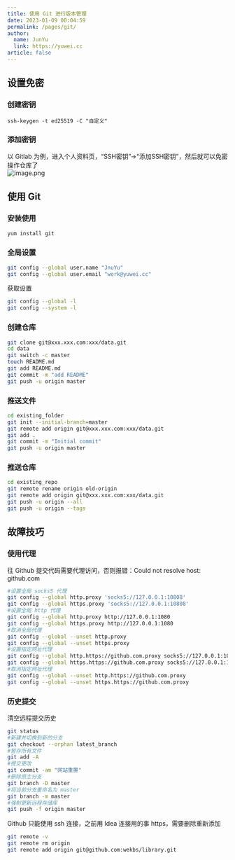 ```yaml
---
title: 使用 Git 进行版本管理
date: 2023-01-09 00:04:59
permalink: /pages/git/
author: 
  name: JunYu
  link: https://yuwei.cc
article: false
---
```

## 设置免密
### 创建密钥
```basic
ssh-keygen -t ed25519 -C "自定义"
```
### 添加密钥
以 Gitlab 为例，进入个人资料页，“SSH密钥”->“添加SSH密钥”，然后就可以免密操作仓库了  
![image.png](https://f.pz.al/pzal/2023/01/13/8d494776b40b6.png)
## 使用 Git
### 安装使用
```bash
yum install git
```
### 全局设置
```bash
git config --global user.name "JnuYu"
git config --global user.email "work@yuwei.cc"
```
获取设置
```bash
git config --global -l
git config --system -l
```
### 创建仓库
```bash
git clone git@xxx.xxx.com:xxx/data.git
cd data
git switch -c master
touch README.md
git add README.md
git commit -m "add README"
git push -u origin master
```
### 推送文件
```bash
cd existing_folder
git init --initial-branch=master
git remote add origin git@xxx.xxx.com:xxx/data.git
git add .
git commit -m "Initial commit"
git push -u origin master
```
### 推送仓库
```bash
cd existing_repo
git remote rename origin old-origin
git remote add origin git@xxx.xxx.com:xxx/data.git
git push -u origin --all
git push -u origin --tags
```
## 故障技巧
### 使用代理
往 Github 提交代码需要代理访问，否则报错：Could not resolve host: github.com
```bash
#设置全局 socks5 代理
git config --global http.proxy 'socks5://127.0.0.1:10808'
git config --global https.proxy 'socks5://127.0.0.1:10808'
#设置全局 http 代理
git config --global http.proxy http://127.0.0.1:1080
git config --global https.proxy http://127.0.0.1:1080
#取消全局代理
git config --global --unset http.proxy
git config --global --unset https.proxy
#设置指定网址代理
git config --global http.https://github.com.proxy socks5://127.0.0.1:10808
git config --global https.https://github.com.proxy socks5://127.0.0.1:10808
#取消指定网址代理
git config --global --unset http.https://github.com.proxy
git config --global --unset https.https://github.com.proxy
```
### 历史提交
清空远程提交历史
```bash
git status
#新建并切换到新的分支
git checkout --orphan latest_branch
#暂存所有文件
git add -A
#提交更改
git commit -am "网站重置"
#删除原主分支
git branch -D master
#将当前分支重命名为 master
git branch -m master
#强制更新远程存储库
git push -f origin master
```
Github 只能使用 ssh 连接，之前用 Idea 连接用的事 https，需要删除重新添加
```bash
git remote -v
git remote rm origin
git remote add origin git@github.com:wekbs/library.git
```